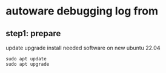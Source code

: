 # autoware debugging log from 
## step1: prepare
update upgrade install needed software on new ubuntu 22.04   
```
sudo apt update
sudo apt upgrade
```

